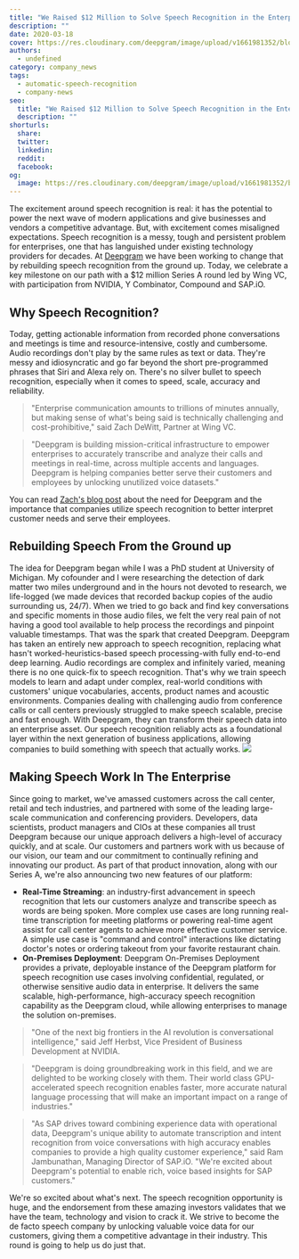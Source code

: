 ```yaml
---
title: "We Raised $12 Million to Solve Speech Recognition in the Enterprise"
description: ""
date: 2020-03-18
cover: https://res.cloudinary.com/deepgram/image/upload/v1661981352/blog/deepgram-series-a/we-raised-12M%402x.jpg
authors:
  - undefined
category: company_news
tags:
  - automatic-speech-recognition
  - company-news
seo:
  title: "We Raised $12 Million to Solve Speech Recognition in the Enterprise"
  description: ""
shorturls:
  share: 
  twitter: 
  linkedin: 
  reddit: 
  facebook: 
og:
  image: https://res.cloudinary.com/deepgram/image/upload/v1661981352/blog/deepgram-series-a/we-raised-12M%402x.jpg
---
```


The excitement around speech recognition is real: it has the potential to power the next wave of modern applications and give businesses and vendors a competitive advantage. But, with excitement comes misaligned expectations. Speech recognition is a messy, tough and persistent problem for enterprises, one that has languished under existing technology providers for decades. At [Deepgram](https://www.deepgram.com/) we have been working to change that by rebuilding speech recognition from the ground up. Today, we celebrate a key milestone on our path with a $12 million Series A round led by Wing VC, with participation from NVIDIA, Y Combinator, Compound and SAP.iO.

## Why Speech Recognition?

Today, getting actionable information from recorded phone conversations and meetings is time and resource-intensive, costly and cumbersome. Audio recordings don't play by the same rules as text or data. They're messy and idiosyncratic and go far beyond the short pre-programmed phrases that Siri and Alexa rely on. There's no silver bullet to speech recognition, especially when it comes to speed, scale, accuracy and reliability.

> "Enterprise communication amounts to trillions of minutes annually, but making sense of what's being said is technically challenging and cost-prohibitive," said Zach DeWitt, Partner at Wing VC.

> "Deepgram is building mission-critical infrastructure to empower enterprises to accurately transcribe and analyze their calls and meetings in real-time, across multiple accents and languages. Deepgram is helping companies better serve their customers and employees by unlocking unutilized voice datasets."

You can read [Zach's blog post](https://medium.com/wing-vc/wings-investment-in-deepgram-296e5de46dd1) about the need for Deepgram and the importance that companies utilize speech recognition to better interpret customer needs and serve their employees.

## Rebuilding Speech From the Ground up

The idea for Deepgram began while I was a PhD student at University of Michigan. My cofounder and I were researching the detection of dark matter two miles underground and in the hours not devoted to research, we life-logged (we made devices that recorded backup copies of the audio surrounding us, 24/7). When we tried to go back and find key conversations and specific moments in those audio files, we felt the very real pain of not having a good tool available to help process the recordings and pinpoint valuable timestamps. That was the spark that created Deepgram. Deepgram has taken an entirely new approach to speech recognition, replacing what hasn't worked-heuristics-based speech processing-with fully end-to-end deep learning. Audio recordings are complex and infinitely varied, meaning there is no one quick-fix to speech recognition. That's why we train speech models to learn and adapt under complex, real-world conditions with customers' unique vocabularies, accents, product names and acoustic environments. Companies dealing with challenging audio from conference calls or call centers previously struggled to make speech scalable, precise and fast enough. With Deepgram, they can transform their speech data into an enterprise asset. Our speech recognition reliably acts as a foundational layer within the next generation of business applications, allowing companies to build something with speech that actually works. ![](https://res.cloudinary.com/deepgram/image/upload/v1661976832/blog/deepgram-series-a/Deepgram_SpeechStacks_v5-01.jpg)

## Making Speech Work In The Enterprise

Since going to market, we've amassed customers across the call center, retail and tech industries, and partnered with some of the leading large-scale communication and conferencing providers. Developers, data scientists, product managers and CIOs at these companies all trust Deepgram because our unique approach delivers a high-level of accuracy quickly, and at scale. Our customers and partners work with us because of our vision, our team and our commitment to continually refining and innovating our product. As part of that product innovation, along with our Series A, we're also announcing two new features of our platform:

*   **Real-Time Streaming**: an industry-first advancement in speech recognition that lets our customers analyze and transcribe speech as words are being spoken. More complex use cases are long running real-time transcription for meeting platforms or powering real-time agent assist for call center agents to achieve more effective customer service. A simple use case is "command and control" interactions like dictating doctor's notes or ordering takeout from your favorite restaurant chain.
*   **On-Premises Deployment**: Deepgram On-Premises Deployment provides a private, deployable instance of the Deepgram platform for speech recognition use cases involving confidential, regulated, or otherwise sensitive audio data in enterprise. It delivers the same scalable, high-performance, high-accuracy speech recognition capability as the Deepgram cloud, while allowing enterprises to manage the solution on-premises.

> "One of the next big frontiers in the AI revolution is conversational intelligence," said Jeff Herbst, Vice President of Business Development at NVIDIA.

> "Deepgram is doing groundbreaking work in this field, and we are delighted to be working closely with them. Their world class GPU-accelerated speech recognition enables faster, more accurate natural language processing that will make an important impact on a range of industries."

> "As SAP drives toward combining experience data with operational data, Deepgram's unique ability to automate transcription and intent recognition from voice conversations with high accuracy enables companies to provide a high quality customer experience," said Ram Jambunathan, Managing Director of SAP.iO. "We're excited about Deepgram's potential to enable rich, voice based insights for SAP customers."

We're so excited about what's next. The speech recognition opportunity is huge, and the endorsement from these amazing investors validates that we have the team, technology and vision to crack it. We strive to become the de facto speech company by unlocking valuable voice data for our customers, giving them a competitive advantage in their industry. This round is going to help us do just that.

